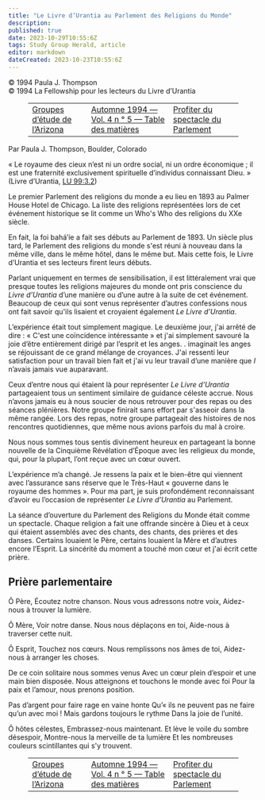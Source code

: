 ```yaml
---
title: "Le Livre d’Urantia au Parlement des Religions du Monde"
description: 
published: true
date: 2023-10-29T10:55:6Z
tags: Study Group Herald, article
editor: markdown
dateCreated: 2023-10-23T10:55:6Z
---
```


<p class="v-card v-sheet theme--light grey lighten-3 px-2">© 1994 Paula J. Thompson<br>© 1994 La Fellowship pour les lecteurs du Livre d’Urantia</p>
<figure class="table chapter-navigator">
  <table>
    <tbody>
      <tr>
        <td>
        <a href="/fr/article/Study_Group_Herald/Study_Groups_of_Arizona">
          <span class="mdi mdi-arrow-left-drop-circle"></span><span class="pl-2">Groupes d’étude de l’Arizona</span>
        </a>
        </td>
        <td>
        <a href="/fr/index/articles_study_group_herald#automne-1994-vol-4-n-°-5">
          <span class="mdi mdi-book-open-variant"></span><span class="pl-2">Automne 1994 — Vol. 4 n ° 5 — Table des matières</span>
        </a>
        </td>
        <td>
        <a href="/fr/article/Byron_Belitsos/Enjoying_the_Spectacle_of_the_Parliament">
          <span class="pr-2">Profiter du spectacle du Parlement</span><span class="mdi mdi-arrow-right-drop-circle"></span>
        </a>
        </td>
      </tr>
    </tbody>
  </table>
</figure>



Par Paula J. Thompson, Boulder, Colorado

« Le royaume des cieux n’est ni un ordre social, ni un ordre économique ; il est une fraternité exclusivement spirituelle d’individus connaissant Dieu. » (Livre d’Urantia, [LU 99:3.2](/fr/The_Urantia_Book/99#p3_2))

Le premier Parlement des religions du monde a eu lieu en 1893 au Palmer House Hotel de Chicago. La liste des religions représentées lors de cet événement historique se lit comme un Who's Who des religions du XXe siècle.

En fait, la foi bahá’íe a fait ses débuts au Parlement de 1893. Un siècle plus tard, le Parlement des religions du monde s'est réuni à nouveau dans la même ville, dans le même hôtel, dans le même but. Mais cette fois, le Livre d’Urantia et ses lecteurs firent leurs débuts.

Parlant uniquement en termes de sensibilisation, il est littéralement vrai que presque toutes les religions majeures du monde ont pris conscience du _Livre d’Urantia_ d’une manière ou d’une autre à la suite de cet événement. Beaucoup de ceux qui sont venus représenter d’autres confessions nous ont fait savoir qu'ils lisaient et croyaient également _Le Livre d’Urantia_.

L’expérience était tout simplement magique. Le deuxième jour, j'ai arrêté de dire : « C'est une coïncidence intéressante » et j'ai simplement savouré la joie d’être entièrement dirigé par l’esprit et les anges. . imaginait les anges se réjouissant de ce grand mélange de croyances. J'ai ressenti leur satisfaction pour un travail bien fait et j'ai vu leur travail d’une manière que $I$ n’avais jamais vue auparavant.

Ceux d’entre nous qui étaient là pour représenter _Le Livre d’Urantia_ partageaient tous un sentiment similaire de guidance céleste accrue. Nous n’avons jamais eu à nous soucier de nous retrouver pour des repas ou des séances plénières. Notre groupe finirait sans effort par s'asseoir dans la même rangée. Lors des repas, notre groupe partageait des histoires de nos rencontres quotidiennes, que même nous avions parfois du mal à croire.

Nous nous sommes tous sentis divinement heureux en partageant la bonne nouvelle de la Cinquième Révélation d’Époque avec les religieux du monde, qui, pour la plupart, l’ont reçue avec un cœur ouvert.

L’expérience m’a changé. Je ressens la paix et le bien-être qui viennent avec l’assurance sans réserve que le Très-Haut « gouverne dans le royaume des hommes ». Pour ma part, je suis profondément reconnaissant d’avoir eu l’occasion de représenter _Le Livre d’Urantia_ au Parlement.

La séance d’ouverture du Parlement des Religions du Monde était comme un spectacle. Chaque religion a fait une offrande sincère à Dieu et à ceux qui étaient assemblés avec des chants, des chants, des prières et des danses. Certains louaient le Père, certains louaient la Mère et d’autres encore l’Esprit. La sincérité du moment a touché mon cœur et j'ai écrit cette prière.

## Prière parlementaire

Ô Père,
Écoutez notre chanson.
Nous vous adressons notre voix,
Aidez-nous à trouver la lumière.

Ô Mère,
Voir notre danse.
Nous nous déplaçons en toi,
Aide-nous à traverser cette nuit.

Ô Esprit,
Touchez nos cœurs.
Nous remplissons nos âmes de toi,
Aidez-nous à arranger les choses.

De ce coin solitaire nous sommes venus 
Avec un cœur plein d’espoir et une main bien disposée. 
Nous atteignons et touchons le monde avec foi 
Pour la paix et l’amour, nous prenons position.

Pas d’argent pour faire rage en vaine honte
Qu’« ils ne peuvent pas ne faire qu’un avec moi !
Mais gardons toujours le rythme
Dans la joie de l’unité.

Ô hôtes célestes,
Embrassez-nous maintenant.
Et lève le voile du sombre désespoir,
Montre-nous la merveille de ta lumière
Et les nombreuses couleurs scintillantes qui s'y trouvent.



<figure class="table chapter-navigator">
  <table>
    <tbody>
      <tr>
        <td>
        <a href="/fr/article/Study_Group_Herald/Study_Groups_of_Arizona">
          <span class="mdi mdi-arrow-left-drop-circle"></span><span class="pl-2">Groupes d’étude de l’Arizona</span>
        </a>
        </td>
        <td>
        <a href="/fr/index/articles_study_group_herald#automne-1994-vol-4-n-°-5">
          <span class="mdi mdi-book-open-variant"></span><span class="pl-2">Automne 1994 — Vol. 4 n ° 5 — Table des matières</span>
        </a>
        </td>
        <td>
        <a href="/fr/article/Byron_Belitsos/Enjoying_the_Spectacle_of_the_Parliament">
          <span class="pr-2">Profiter du spectacle du Parlement</span><span class="mdi mdi-arrow-right-drop-circle"></span>
        </a>
        </td>
      </tr>
    </tbody>
  </table>
</figure>
